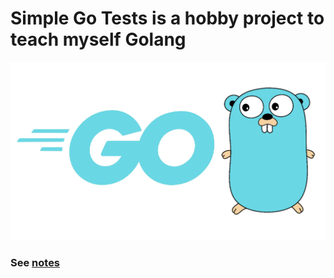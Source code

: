 # Simple Go Tests is a hobby project to teach myself Golang

![PPP](assets/Golang.png)

### See [notes](notes/notes.txt)
